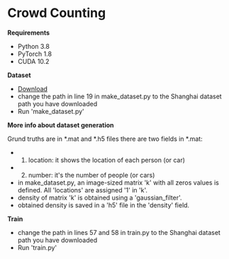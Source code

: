 # Crowd Counting


__Requirements__
- Python 3.8
- PyTorch 1.8
- CUDA 10.2


__Dataset__

- [Download](https://drive.google.com/open?id=16dhJn7k4FWVwByRsQAEpl9lwjuV03jVI)
- change the path in line 19 in make_dataset.py to the Shanghai dataset path you have downloaded
- Run 'make_dataset.py'

__More info about dataset generation__

Grund truths are in *.mat and *.h5 files
there are two fields in *.mat: 
- 1) location: it shows the location of each person (or car)
- 2) number: it's the number of people (or cars)
- in make_dataset.py, an image-sized matrix 'k' with all zeros values is defined. All 'locations' are assigned '1' in 'k'. 
- density of matrix 'k' is obtained using a 'gaussian_filter'.  
- obtained density is saved in a 'h5' file in the 'density' field.  



__Train__

- change the path in lines 57 and 58 in train.py to the Shanghai dataset path you have downloaded
- Run 'train.py'